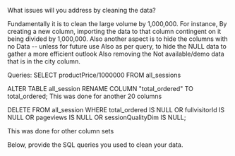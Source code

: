 What issues will you address by cleaning the data?

Fundamentally it is to clean the large volume by 1,000,000. For instance, 
By creating a new column, importing the data to that column contingent on it being divided by 1,000,000.
Also another aspect is to hide the columns with no Data -- unless for future use
Also as per query, to hide the NULL data to gather a more efficient outlook
Also removing the Not available/demo data that is in the city column.

Queries:
SELECT productPrice/1000000 FROM all_sessions

ALTER TABLE all_session
RENAME COLUMN "total_ordered" TO total_ordered;
This was done for another 20 columns

DELETE FROM all_session
WHERE total_ordered IS NULL
   OR fullvisitorId IS NULL
   OR pageviews IS NULL
   OR sessionQualityDim IS NULL;

This was done for other column sets


Below, provide the SQL queries you used to clean your data.
